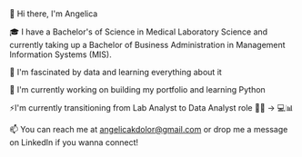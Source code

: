 ### 
👋 Hi there, I'm Angelica 

🎓 I have a Bachelor's of Science in Medical Laboratory Science and currently taking up a Bachelor of Business Administration in Management Information Systems (MIS).

🌱 I'm fascinated by data and learning everything about it

🔭 I'm currently working on building my portfolio and learning Python

⚡I'm currently transitioning from Lab Analyst to Data Analyst role 🔬🧪 → 💻📊

📫 You can reach me at angelicakdolor@gmail.com or drop me a message on LinkedIn if you wanna connect!
<!--
**AngelicaDolor/angelicadolor** is a ✨ _special_ ✨ repository because its `README.md` (this file) appears on your GitHub profile.

Here are some ideas to get you started:

- 🔭 I’m currently working on ...
- 🌱 I’m currently learning ...
- 👯 I’m looking to collaborate on ...
- 🤔 I’m looking for help with ...
- 💬 Ask me about ...
- 📫 How to reach me: ...
- 😄 Pronouns: ...
- ⚡ Fun fact: ...
-->
